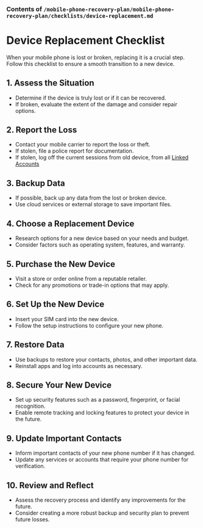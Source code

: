 ### Contents of `/mobile-phone-recovery-plan/mobile-phone-recovery-plan/checklists/device-replacement.md`

# Device Replacement Checklist

When your mobile phone is lost or broken, replacing it is a crucial step. Follow this checklist to ensure a smooth transition to a new device.

## 1. Assess the Situation
- Determine if the device is truly lost or if it can be recovered.
- If broken, evaluate the extent of the damage and consider repair options.

## 2. Report the Loss
- Contact your mobile carrier to report the loss or theft.
- If stolen, file a police report for documentation.
- If stolen, log off the current sessions from old device, from all [Linked Accounts](linked-accounts.md)

## 3. Backup Data
- If possible, back up any data from the lost or broken device.
- Use cloud services or external storage to save important files.

## 4. Choose a Replacement Device
- Research options for a new device based on your needs and budget.
- Consider factors such as operating system, features, and warranty.

## 5. Purchase the New Device
- Visit a store or order online from a reputable retailer.
- Check for any promotions or trade-in options that may apply.

## 6. Set Up the New Device
- Insert your SIM card into the new device.
- Follow the setup instructions to configure your new phone.

## 7. Restore Data
- Use backups to restore your contacts, photos, and other important data.
- Reinstall apps and log into accounts as necessary.

## 8. Secure Your New Device
- Set up security features such as a password, fingerprint, or facial recognition.
- Enable remote tracking and locking features to protect your device in the future.

## 9. Update Important Contacts
- Inform important contacts of your new phone number if it has changed.
- Update any services or accounts that require your phone number for verification.

## 10. Review and Reflect
- Assess the recovery process and identify any improvements for the future.
- Consider creating a more robust backup and security plan to prevent future losses.